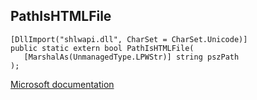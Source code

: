 ## PathIsHTMLFile

```
[DllImport("shlwapi.dll", CharSet = CharSet.Unicode)]
public static extern bool PathIsHTMLFile(
   [MarshalAs(UnmanagedType.LPWStr)] string pszPath
);
```

[Microsoft documentation](https://docs.microsoft.com/en-us/windows/win32/api/shlwapi/nf-shlwapi-pathishtmlfilew)
